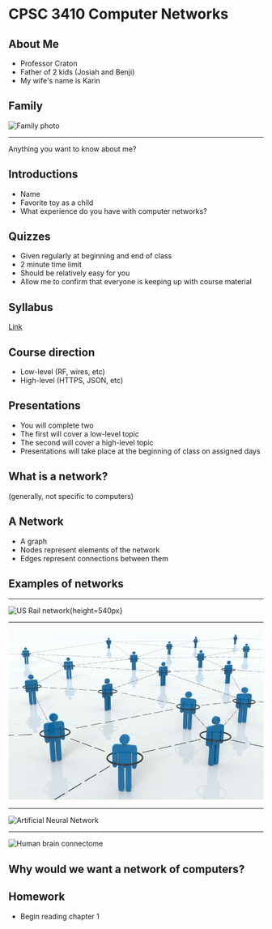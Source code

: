 CPSC 3410 Computer Networks
===========================

About Me
--------

- Professor Craton
- Father of 2 kids (Josiah and Benji)
- My wife's name is Karin

Family
------

![Family photo](https://joncraton.com/public/family.jpg)

---

Anything you want to know about me?

Introductions
-------------

- Name
- Favorite toy as a child
- What experience do you have with computer networks?

Quizzes
-------

- Given regularly at beginning and end of class
- 2 minute time limit
- Should be relatively easy for you
- Allow me to confirm that everyone is keeping up with course material

Syllabus
--------

[Link](../syllabus.html)

Course direction
----------------

- Low-level (RF, wires, etc)
- High-level (HTTPS, JSON, etc)

Presentations
-------------

- You will complete two
- The first will cover a low-level topic
- The second will cover a high-level topic
- Presentations will take place at the beginning of class on assigned days

What is a network?
------------------

(generally, not specific to computers)

A Network
---------

- A graph
- Nodes represent elements of the network
- Edges represent connections between them

Examples of networks
--------------------

---

![US Rail network](https://upload.wikimedia.org/wikipedia/commons/thumb/f/f6/Amtrak_network_map_2016.png/1024px-Amtrak_network_map_2016.png){height=540px}

---

![Social network](media/social-network.jpg)

---

![Artificial Neural Network](https://upload.wikimedia.org/wikipedia/commons/thumb/9/99/Neural_network_example.svg/360px-Neural_network_example.svg.png)

---

![Human brain connectome](https://upload.wikimedia.org/wikipedia/commons/f/f2/White_Matter_Connections_Obtained_with_MRI_Tractography.png)

Why would we want a network of computers?
-----------------------------------------

Homework
--------

- Begin reading chapter 1
